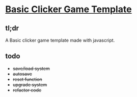 # [Basic Clicker Game Template](https://bbz0.github.io/clicker-game-template/ "Basic Clicker Game Template")
## tl;dr
A Basic clicker game template made with javascript.

## todo
* ~~save/load system~~
* ~~autosave~~
* ~~reset function~~
* ~~upgrade system~~
* ~~refactor code~~
